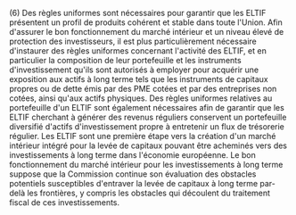 (6) Des règles uniformes sont nécessaires pour garantir que les ELTIF présentent un profil de produits cohérent et stable dans toute l'Union. Afin d'assurer le bon fonctionnement du marché intérieur et un niveau élevé de protection des investisseurs, il est plus particulièrement nécessaire d'instaurer des règles uniformes concernant l'activité des ELTIF, et en particulier la composition de leur portefeuille et les instruments d'investissement qu'ils sont autorisés à employer pour acquérir une exposition aux actifs à long terme tels que les instruments de capitaux propres ou de dette émis par des PME cotées et par des entreprises non cotées, ainsi qu'aux actifs physiques. Des règles uniformes relatives au portefeuille d'un ELTIF sont également nécessaires afin de garantir que les ELTIF cherchant à générer des revenus réguliers conservent un portefeuille diversifié d'actifs d'investissement propre à entretenir un flux de trésorerie régulier. Les ELTIF sont une première étape vers la création d'un marché intérieur intégré pour la levée de capitaux pouvant être acheminés vers des investissements à long terme dans l'économie européenne. Le bon fonctionnement du marché intérieur pour les investissements à long terme suppose que la Commission continue son évaluation des obstacles potentiels susceptibles d'entraver la levée de capitaux à long terme par-delà les frontières, y compris les obstacles qui découlent du traitement fiscal de ces investissements.